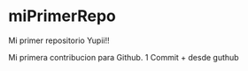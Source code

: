 # miPrimerRepo
Mi primer repositorio Yupii!!

Mi primera contribucion para Github.
1 Commit + desde guthub
